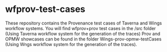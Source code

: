 wfprov-test-cases
=================
These repository contains the Provenance test cases of Taverna and Wings workflow systems.
You will find wfprov+prov test cases in the /src folder (Using Taverna workflow system for the generation of the traces)
Prov and OPMW showcases can be found in the folder Wings-prov-opmw-testCases (Using Wngs workflow system for the generation of the traces).